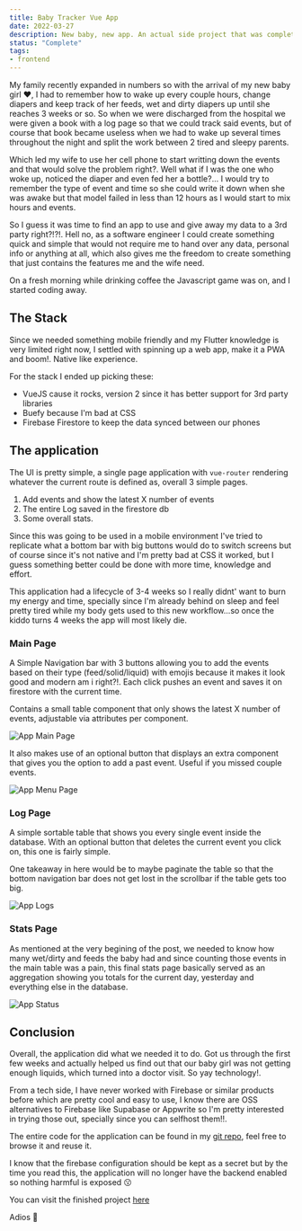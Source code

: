 ```yaml
---
title: Baby Tracker Vue App
date: 2022-03-27
description: New baby, new app. An actual side project that was complete and then vanished!.
status: "Complete"
tags:
- frontend
---
```


My family recently expanded in numbers so with the arrival of my new baby girl ❤️, I had to remember how to wake up every couple hours, change diapers and keep track of her feeds, wet and dirty diapers up until she reaches 3 weeks or so. So when we were discharged from the hospital we were given a book with a log page so that we could track said events, but of course that book became useless when we had to wake up several times throughout the night and split the work between 2 tired and sleepy parents.

Which led my wife to use her cell phone to start writting down the events and that would solve the problem right?. Well what if I was the one who woke up, noticed the diaper and even fed her a bottle?... I would try to remember the type of event and time so she could write it down when she was awake but that model failed in less than 12 hours as I would start to mix hours and events.

So I guess it was time to find an app to use and give away my data to a 3rd party right?!?!. Hell no, as a software engineer I could create something quick and simple that would not require me to hand over any data, personal info or anything at all, which also gives me the freedom to create something that just contains the features me and the wife need.

On a fresh morning while drinking coffee the Javascript game was on, and I started coding away.

## The Stack

Since we needed something mobile friendly and my Flutter knowledge is very limited right now, I settled with spinning up a web app, make it a PWA and boom!. Native like experience.

For the stack I ended up picking these:

- VueJS cause it rocks, version 2 since it has better support for 3rd party libraries
- Buefy because I'm bad at CSS
- Firebase Firestore to keep the data synced between our phones

## The application

The UI is pretty simple, a single page application with `vue-router` rendering whatever the current route is defined as, overall 3 simple pages.

1. Add events and show the latest X number of events
2. The entire Log saved in the firestore db
3. Some overall stats.

Since this was going to be used in a mobile environment I've tried to replicate what a bottom bar with big buttons would do to switch screens but of course since it's not native and I'm pretty bad at CSS it worked, but I guess something better could be done with more time, knowledge and effort.

This application had a lifecycle of 3-4 weeks so I really didnt' want to burn my energy and time, specially since I'm already behind on sleep and feel pretty tired while my body gets used to this new workflow...so once the kiddo turns 4 weeks the app will most likely die.

### Main Page

A Simple Navigation bar with 3 buttons allowing you to add the events based on their type (feed/solid/liquid) with emojis because it makes it look good and modern am i right?!. Each click pushes an event and saves it on firestore with the current time.

Contains a small table component that only shows the latest X number of events, adjustable via attributes per component.

<img src="https://s3.mvaldes.dev/blog/app_main.png" alt="App Main Page" />

It also makes use of an optional button that displays an extra component that gives you the option to add a past event. Useful if you missed couple events.

<img src="https://s3.mvaldes.dev/blog/app_menu.png" alt="App Menu Page" />

### Log Page

A simple sortable table that shows you every single event inside the database. With an optional button that deletes the current event you click on, this one is fairly simple.

One takeaway in here would be to maybe paginate the table so that the bottom navigation bar does not get lost in the scrollbar if the table gets too big.

<img src="https://s3.mvaldes.dev/blog/app_log.png" alt="App Logs" />

### Stats Page

As mentioned at the very begining of the post, we needed to know how many wet/dirty and feeds the baby had and since counting those events in the main table was a pain, this final stats page basically served as an aggregation showing you totals for the current day, yesterday and everything else in the database.

<img src="https://s3.mvaldes.dev/blog/app_stats.png" alt="App Status" />

## Conclusion

Overall, the application did what we needed it to do. Got us through the first few weeks and actually helped us find out that our baby girl was not getting enough liquids, which turned into a doctor visit. So yay technology!.

From a tech side, I have never worked with Firebase or similar products before which are pretty cool and easy to use, I know there are OSS alternatives to Firebase like Supabase or Appwrite so I'm pretty interested in trying those out, specially since you can selfhost them!!.

The entire code for the application can be found in my [git repo](https://github.com/mvaldes14/babylog), feel free to browse it and reuse it.

I know that the firebase configuration should be kept as a secret but by the time you read this, the application will no longer have the backend enabled so nothing harmful is exposed 😗

You can visit the finished project [here](https://babylogapp.netlify.app/)

Adios 👋
